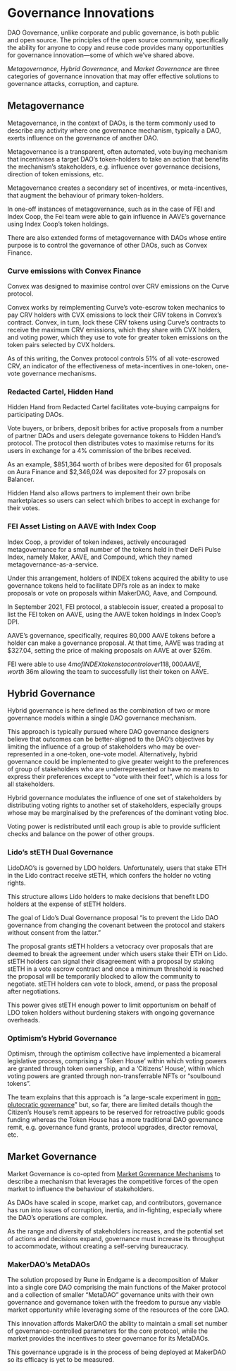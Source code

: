 # Governance Innovations

DAO Governance, unlike corporate and public governance, is both public and open source. The principles of the open source community, specifically the ability for anyone to copy and reuse code provides many opportunities for governance innovation—some of which we’ve shared above.

*Metagovernance,* *Hybrid Governance,* and *Market Governance* are three categories of governance innovation that may offer effective solutions to governance attacks, corruption, and capture.

## Metagovernance

Metagovernance, in the context of DAOs, is the term commonly used to describe any activity where one governance mechanism, typically a DAO, exerts influence on the governance of another DAO.

Metagovernance is a transparent, often automated, vote buying mechanism that incentivises a target DAO’s token-holders to take an action that benefits the mechanism’s stakeholders, e.g. influence over governance decisions, direction of token emissions, etc.

Metagovernance creates a secondary set of incentives, or meta-incentives, that augment the behaviour of primary token-holders.

In one-off instances of metagovernance, such as in the case of FEI and Index Coop, the Fei team were able to gain influence in AAVE’s governance using Index Coop’s token holdings.

There are also extended forms of metagovernance with DAOs whose entire purpose is to control the governance of other DAOs, such as Convex Finance.

### Curve emissions with Convex Finance

Convex was designed to maximise control over CRV emissions on the Curve protocol.

Convex works by reimplementing Curve’s vote-escrow token mechanics to pay CRV holders with CVX emissions to lock their CRV tokens in Convex’s contract. Convex, in turn, lock these CRV tokens using Curve’s contracts to receive the maximum CRV emissions, which they share with CVX holders, and voting power, which they use to vote for greater token emissions on the token pairs selected by CVX holders.

As of this writing, the Convex protocol controls 51% of all vote-escrowed CRV, an indicator of the effectiveness of meta-incentives in one-token, one-vote governance mechanisms.

### Redacted Cartel, Hidden Hand

Hidden Hand from Redacted Cartel facilitates vote-buying campaigns for participating DAOs.

Vote buyers, or bribers, deposit bribes for active proposals from a number of partner DAOs and users delegate governance tokens to Hidden Hand’s protocol. The protocol then distributes votes to maximise returns for its users in exchange for a 4% commission of the bribes received.

As an example, $851,364 worth of bribes were deposited for 61 proposals on Aura Finance and $2,346,024 was deposited for 27 proposals on Balancer.

Hidden Hand also allows partners to implement their own bribe marketplaces so users can select which bribes to accept in exchange for their votes.

### FEI Asset Listing on AAVE with Index Coop

Index Coop, a provider of token indexes, actively encouraged metagovernance for a small number of the tokens held in their DeFi Pulse Index, namely Maker, AAVE, and Compound, which they named metagovernance-as-a-service.

Under this arrangement, holders of INDEX tokens acquired the ability to use governance tokens held to facilitate DPI’s role as an index to make proposals or vote on proposals within MakerDAO, Aave, and Compound.

In September 2021, FEI protocol, a stablecoin issuer, created a proposal to list the FEI token on AAVE, using the AAVE token holdings in Index Coop’s DPI.

AAVE’s governance, specifically, requires 80,000 AAVE tokens before a holder can make a governance proposal. At that time, AAVE was trading at $327.04, setting the price of making proposals on AAVE at over $26m.

FEI were able to use $4m of INDEX tokens to control over 118,000 AAVE, worth ~$36m allowing the team to successfully list their token on AAVE.

## Hybrid Governance

Hybrid governance is here defined as the combination of two or more governance models within a single DAO governance mechanism.

This approach is typically pursued where DAO governance designers believe that outcomes can be better-aligned to the DAO’s objectives by limiting the influence of a group of stakeholders who may be over-represented in a one-token, one-vote model. Alternatively, hybrid governance could be implemented to give greater weight to the preferences of group of stakeholders who are underrepresented or have no means to express their preferences except to “vote with their feet”, which is a loss for all stakeholders.

Hybrid governance modulates the influence of one set of stakeholders by distributing voting rights to another set of stakeholders, especially groups whose may be marginalised by the preferences of the dominant voting bloc. 

Voting power is redistributed until each group is able to provide sufficient checks and balance on the power of other groups.

### Lido’s stETH Dual Governance

LidoDAO’s is governed by LDO holders. Unfortunately, users that stake ETH in the Lido contract receive stETH, which confers the holder no voting rights.

This structure allows Lido holders to make decisions that benefit LDO holders at the expense of stETH holders.

The goal of Lido’s Dual Governance proposal “is to prevent the Lido DAO governance from changing the covenant between the protocol and stakers without consent from the latter.”

The proposal grants stETH holders a vetocracy over proposals that are deemed to break the agreement under which users stake their ETH on Lido. stETH holders can signal their disagreement with a proposal by staking stETH in a vote escrow contract and once a minimum threshold is reached the proposal will be temporarily blocked to allow the community to negotiate. stETH holders can vote to block, amend, or pass the proposal after negotiations.

This power gives stETH enough power to limit opportunism on behalf of LDO token holders without burdening stakers with ongoing governance overheads.

### Optimism’s Hybrid Governance

Optimism, through the optimism collective have implemented a bicameral legislative process, comprising a ‘Token House’ within which voting powers are granted through token ownership, and a ‘Citizens’ House’, within which voting powers are granted through non-transferrable NFTs or “soulbound tokens”. 

The team explains that this approach is “a large-scale experiment in [non-plutocratic governance](https://vitalik.ca/general/2021/08/16/voting3.html)” but, so far, there are limited details though the Citizen’s House’s remit appears to be reserved for retroactive public goods funding whereas the Token House has a more traditional DAO governance remit, e.g. governance fund grants, protocol upgrades, director removal, etc.

## Market Governance

Market Governance is co-opted from [Market Governance Mechanisms](https://en.wikipedia.org/wiki/Market_governance_mechanism) to describe a mechanism that leverages the competitive forces of the open market to influence the behaviour of stakeholders.

As DAOs have scaled in scope, market cap, and contributors, governance has run into issues of corruption, inertia, and in-fighting, especially where the DAO’s operations are complex. 

As the range and diversity of stakeholders increases, and the potential set of actions and decisions expand, governance must increase its throughput to accommodate, without creating a self-serving bureaucracy.

### MakerDAO’s MetaDAOs

The solution proposed by Rune in Endgame is a decomposition of Maker into a single core DAO comprising the main functions of the Maker protocol and a collection of smaller “MetaDAO” governance units with their own governance and governance token with the freedom to pursue any viable market opportunity while leveraging some of the resources of the core DAO.

This innovation affords MakerDAO the ability to maintain a small set number of governance-controlled parameters for the core protocol, while the market provides the incentives to steer governance for its MetaDAOs.

This governance upgrade is in the process of being deployed at MakerDAO so its efficacy is yet to be measured.